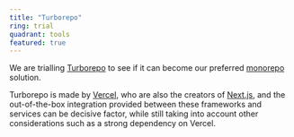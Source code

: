 ```yaml
---
title: "Turborepo"
ring: trial
quadrant: tools
featured: true
---
```


We are trialling <a href="https://turbo.build/repo">Turborepo</a> to see if it can become our preferred <a href="monorepo.html">monorepo</a> solution. 

Turborepo is made by <a href="vercel.html">Vercel</a>, who are also the creators of <a href="nextjs.html">Next.js</a>, and the out-of-the-box integration provided between these frameworks and services can be decisive factor, while still taking into account other considerations such as a strong dependency on Vercel.

